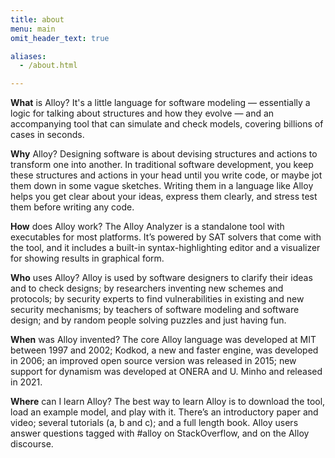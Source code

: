 ```yaml
---
title: about
menu: main
omit_header_text: true

aliases:
  - /about.html

---
```

**What** is Alloy?
It's a little language for software modeling — essentially a logic for talking about structures and how they evolve  — and an accompanying tool that can simulate and check models, covering billions of cases in seconds.

**Why** Alloy?
Designing software is about devising structures and actions to transform one into another. In traditional software development, you keep these structures and actions in your head until you write code, or maybe jot them down in some vague sketches. Writing them in a language like Alloy helps you get clear about your ideas, express them clearly, and stress test them before writing any code.

**How** does Alloy work?
The Alloy Analyzer is a standalone tool with executables for most platforms. It’s powered by SAT solvers that come with the tool, and it includes a built-in syntax-highlighting editor and a visualizer for showing results in graphical form.

**Who** uses Alloy?
Alloy is used by software designers to clarify their ideas and to check designs; by researchers inventing new schemes and protocols; by security experts to find vulnerabilities in existing and new security mechanisms; by teachers of software modeling and software design; and by random people solving puzzles and just having fun.

**When**  was Alloy invented?
The core Alloy language was developed at MIT between 1997 and 2002; Kodkod, a new and faster engine, was developed in 2006; an improved open source version was released in 2015; new support for dynamism was developed at ONERA and U. Minho and released in 2021. 

**Where**  can I learn Alloy? The best way to learn Alloy is to download the tool, load an example model, and play with it. There’s an introductory paper and video; several tutorials (a, b and c); and a full length book. Alloy users answer questions tagged with #alloy on StackOverflow, and on the Alloy discourse.
